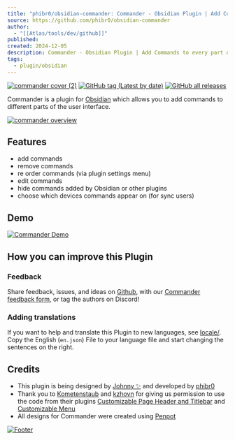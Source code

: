 ```yaml
---
title: "phibr0/obsidian-commander: Commander - Obsidian Plugin | Add Commands to every part of Obsidian's user interface"
source: https://github.com/phibr0/obsidian-commander
author:
  - "[[Atlas/tools/dev/github]]"
published:
created: 2024-12-05
description: Commander - Obsidian Plugin | Add Commands to every part of Obsidian's user interface - phibr0/obsidian-commander
tags:
  - plugin/obsidian
---
```

[![commander cover (2)](https://user-images.githubusercontent.com/46250921/177593526-5ac7c990-adf0-4be0-990f-401cf44368b0.svg)](https://user-images.githubusercontent.com/46250921/177593526-5ac7c990-adf0-4be0-990f-401cf44368b0.svg) [![GitHub tag (Latest by date)](https://camo.githubusercontent.com/5d6a71edf102e6a1f738c2e1f9ec0c3f090afd03d5fac3223ca42071434908be/68747470733a2f2f696d672e736869656c64732e696f2f6769746875622f762f7461672f7068696272302f6f6273696469616e2d636f6d6d616e646572)](https://github.com/phibr0/obsidian-commander/releases) [![GitHub all releases](https://camo.githubusercontent.com/b66e05f435e8120e5d75332db54c435d2ef76d3d37f54d2fc94aad30c0683e33/68747470733a2f2f696d672e736869656c64732e696f2f6769746875622f646f776e6c6f6164732f7068696272302f6f6273696469616e2d636f6d6d616e6465722f746f74616c)](https://camo.githubusercontent.com/b66e05f435e8120e5d75332db54c435d2ef76d3d37f54d2fc94aad30c0683e33/68747470733a2f2f696d672e736869656c64732e696f2f6769746875622f646f776e6c6f6164732f7068696272302f6f6273696469616e2d636f6d6d616e6465722f746f74616c)

Commander is a plugin for [Obsidian](https://obsidian.md/) which allows you to add commands to different parts of the user interface.

[![commander overview](https://user-images.githubusercontent.com/46250921/177593938-2c3aae81-1bf6-45df-b06a-e51a8b4e4a0e.svg)](https://user-images.githubusercontent.com/46250921/177593938-2c3aae81-1bf6-45df-b06a-e51a8b4e4a0e.svg)

## Features

- add commands
- remove commands
- re order commands (via plugin settings menu)
- edit commands
- hide commands added by Obsidian or other plugins
- choose which devices commands appear on (for sync users)

## Demo

[![Commander Demo](https://user-images.githubusercontent.com/46250921/180301683-080256c4-84f9-4a2f-9b1c-f97af694683e.gif)](https://user-images.githubusercontent.com/46250921/180301683-080256c4-84f9-4a2f-9b1c-f97af694683e.gif)

## How you can improve this Plugin

### Feedback

Share feedback, issues, and ideas on [Github](https://github.com/phibr0/obsidian-commander), with our [Commander feedback form](https://forms.gle/hPjn61G9bqqFb3256), or tag the authors on Discord!

### Adding translations

If you want to help and translate this Plugin to new languages, see [locale/](https://github.com/phibr0/obsidian-commander/tree/main/locale). Copy the English (`en.json`) File to your language file and start changing the sentences on the right.

## Credits

- This plugin is being designed by [Johnny ✨](https://github.com/jsmorabito) and developed by [phibr0](https://github.com/phibr0)
- Thank you to [Kometenstaub](https://github.com/kometenstaub) and [kzhovn](https://github.com/kzhovn/) for giving us permission to use the code from their plugins [Customizable Page Header and Titlebar](https://github.com/kometenstaub/customizable-page-header-buttons) and [Customizable Menu](https://github.com/kzhovn/obsidian-customizable-menu)
- All designs for Commander were created using [Penpot](https://penpot.app/)

[![Footer](https://user-images.githubusercontent.com/46250921/178547234-7566819b-ea3f-4e8e-8f88-a0f01d1ff270.svg)](https://user-images.githubusercontent.com/46250921/178547234-7566819b-ea3f-4e8e-8f88-a0f01d1ff270.svg)